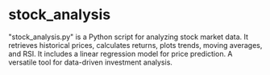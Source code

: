 # stock_analysis
"stock_analysis.py" is a Python script for analyzing stock market data. It retrieves historical prices, calculates returns, plots trends, moving averages, and RSI. It includes a linear regression model for price prediction. A versatile tool for data-driven investment analysis.
